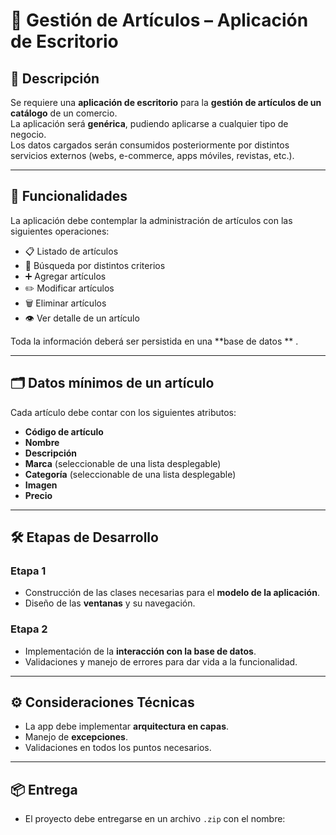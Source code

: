 # 🛒 Gestión de Artículos – Aplicación de Escritorio

## 📌 Descripción
Se requiere una **aplicación de escritorio** para la **gestión de artículos de un catálogo** de un comercio.  
La aplicación será **genérica**, pudiendo aplicarse a cualquier tipo de negocio.  
Los datos cargados serán consumidos posteriormente por distintos servicios externos (webs, e-commerce, apps móviles, revistas, etc.).  

---

## 🎯 Funcionalidades
La aplicación debe contemplar la administración de artículos con las siguientes operaciones:

- 📋 Listado de artículos  
- 🔎 Búsqueda por distintos criterios  
- ➕ Agregar artículos  
- ✏️ Modificar artículos  
- 🗑️ Eliminar artículos  
- 👁️ Ver detalle de un artículo  

Toda la información deberá ser persistida en una **base de datos ** .

---

## 🗂️ Datos mínimos de un artículo
Cada artículo debe contar con los siguientes atributos:

- **Código de artículo**
- **Nombre**
- **Descripción**
- **Marca** (seleccionable de una lista desplegable)
- **Categoría** (seleccionable de una lista desplegable)
- **Imagen**
- **Precio**

---

## 🛠️ Etapas de Desarrollo
### Etapa 1
- Construcción de las clases necesarias para el **modelo de la aplicación**.  
- Diseño de las **ventanas** y su navegación.  

### Etapa 2
- Implementación de la **interacción con la base de datos**.  
- Validaciones y manejo de errores para dar vida a la funcionalidad.  

---

## ⚙️ Consideraciones Técnicas
- La app debe implementar **arquitectura en capas**.  
- Manejo de **excepciones**.  
- Validaciones en todos los puntos necesarios.  

---

## 📦 Entrega
- El proyecto debe entregarse en un archivo `.zip` con el nombre:  

